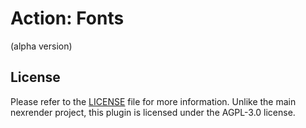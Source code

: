 # Action: Fonts

(alpha version)


## License

Please refer to the [LICENSE](LICENSE) file for more information. Unlike the main nexrender project, this plugin is licensed under the AGPL-3.0 license.
